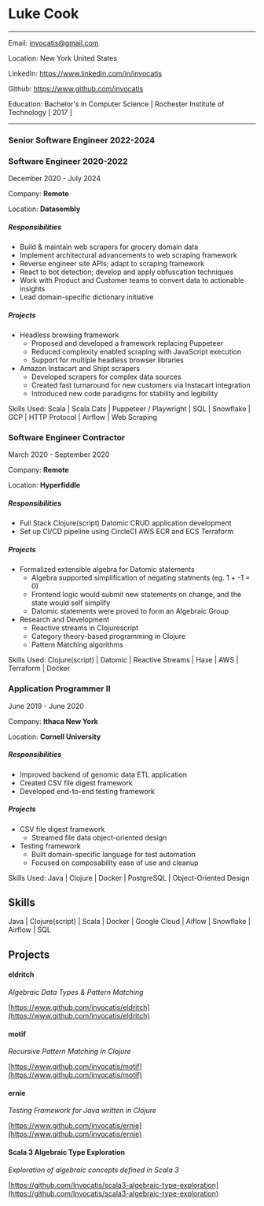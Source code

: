 # Luke Cook

---

Email:  invocatis@gmail.com

Location:  New York United States

LinkedIn:  https://www.linkedin.com/in/invocatis

Github:  https://www.github.com/invocatis

Education:  Bachelor's in Computer Science  |  Rochester Institute of Technology  [ 2017 ]

---

### Senior Software Engineer 2022-2024

### Software Engineer 2020-2022

December 2020 - July 2024

Company:  **Remote**

Location:  **Datasembly**

##### Responsibilities

- Build & maintain web scrapers for grocery domain data
- Implement architectural advancements to web scraping framework
- Reverse engineer site APIs; adapt to scraping framework
- React to bot detection; develop and apply obfuscation techniques
- Work with Product and Customer teams to convert data to actionable insights
- Lead domain-specific dictionary initiative

##### Projects

- Headless browsing framework
	- Proposed and developed a framework replacing Puppeteer
	- Reduced complexity enabled scraping with JavaScript execution
	- Support for multiple headless browser libraries
- Amazon Instacart and Shipt scrapers
	- Developed scrapers for complex data sources
	- Created fast turnaround for new customers via Instacart integration
	- Introduced new code paradigms for stability and legibility

Skills Used: Scala | Scala Cats | Puppeteer / Playwright | SQL | Snowflake | GCP | HTTP Protocol | Airflow | Web Scraping

### Software Engineer Contractor 

March 2020 - September 2020

Company:  **Remote**

Location:  **Hyperfiddle**

##### Responsibilities

- Full Stack Clojure(script) Datomic CRUD application development
- Set up CI/CD pipeline using CircleCI AWS ECR and ECS Terraform

##### Projects

- Formalized extensible algebra for Datomic statements
	- Algebra supported simplification of negating statments (eg. 1 + -1 = 0)
	- Frontend logic would submit new statements on change, and the state would self simplify
	- Datomic statements were proved to form an Algebraic Group
- Research and Development
	- Reactive streams in Clojurescript
	- Category theory-based programming in Clojure
	- Pattern Matching algorithms

Skills Used: Clojure(script) | Datomic | Reactive Streams | Haxe | AWS | Terraform | Docker

### Application Programmer II 

June 2019 - June 2020

Company:  **Ithaca New York**

Location:  **Cornell University**

##### Responsibilities

- Improved backend of genomic data ETL application
- Created CSV file digest framework
- Developed end-to-end testing framework

##### Projects

- CSV file digest framework
	- Streamed file data object-oriented design
- Testing framework
	- Built domain-specific language for test automation
	- Focused on composability ease of use and cleanup

Skills Used: Java | Clojure | Docker | PostgreSQL | Object-Oriented Design

## Skills

Java | Clojure(script) | Scala | Docker | Google Cloud | Aiflow | Snowflake | Airflow | SQL

## Projects

#### eldritch

*Algebraic Data Types & Pattern Matching*




[https://www.github.com/invocatis/eldritch](https://www.github.com/invocatis/eldritch)

#### motif

*Recursive Pattern Matching in Clojure*




[https://www.github.com/invocatis/motif](https://www.github.com/invocatis/motif)

#### ernie

*Testing Framework for Java written in Clojure*




[https://www.github.com/invocatis/ernie](https://www.github.com/invocatis/ernie)

#### Scala 3 Algebraic Type Exploration

*Exploration of algebraic concepts defined in Scala 3*




[https://github.com/Invocatis/scala3-algebraic-type-exploration](https://github.com/Invocatis/scala3-algebraic-type-exploration)
